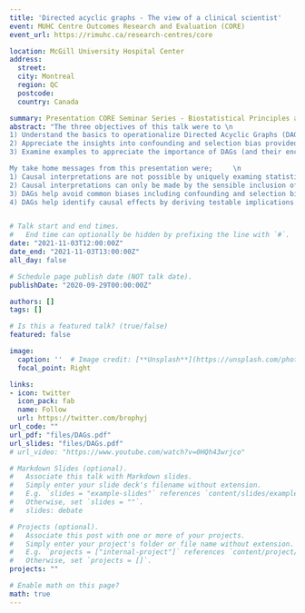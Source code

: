```yaml
---
title: 'Directed acyclic graphs - The view of a clinical scientist'
event: MUHC Centre Outcomes Research and Evaluation (CORE)  
event_url: https://rimuhc.ca/research-centres/core

location: McGill University Hospital Center
address:
  street: 
  city: Montreal
  region: QC
  postcode:  
  country: Canada

summary: Presentation CORE Seminar Series - Biostatistical Principles and Practices 
abstract: "The three objectives of this talk were to \n
1) Understand the basics to operationalize Directed Acyclic Graphs (DAGs) \n
2) Appreciate the insights into confounding and selection bias provided by DAGs  \n
3) Examine examples to appreciate the importance of DAGs (and their encoded substantive knowledge) on the road to causal inference   \n

My take home messages from this presentation were;     \n   
1) Causal interpretations are not possible by uniquely examing statistical associations   \n 
2) Causal interpretations can only be made by the sensible inclusion of external judgement or evidence  \n
3) DAGs help avoid common biases including confounding and selection bias  \n
4) DAGs help identify causal effects by deriving testable implications of a causal model"      


# Talk start and end times.
#   End time can optionally be hidden by prefixing the line with `#`.
date: "2021-11-03T12:00:00Z"
date_end: "2021-11-03T13:00:00Z"
all_day: false

# Schedule page publish date (NOT talk date).
publishDate: "2020-09-29T00:00:00Z"

authors: []
tags: []

# Is this a featured talk? (true/false)
featured: false

image:
  caption: ''  # Image credit: [**Unsplash**](https://unsplash.com/photos/bzdhc5b3Bxs)
  focal_point: Right

links:
- icon: twitter
  icon_pack: fab
  name: Follow
  url: https://twitter.com/brophyj
url_code: ""
url_pdf: "files/DAGs.pdf"
url_slides: "files/DAGs.pdf"
# url_video: "https://www.youtube.com/watch?v=0HQh43wrjco"

# Markdown Slides (optional).
#   Associate this talk with Markdown slides.
#   Simply enter your slide deck's filename without extension.
#   E.g. `slides = "example-slides"` references `content/slides/example-slides.md`.
#   Otherwise, set `slides = ""`.
#   slides: debate

# Projects (optional).
#   Associate this post with one or more of your projects.
#   Simply enter your project's folder or file name without extension.
#   E.g. `projects = ["internal-project"]` references `content/project/deep-learning/index.md`.
#   Otherwise, set `projects = []`.
projects: ""

# Enable math on this page?
math: true
---
```


